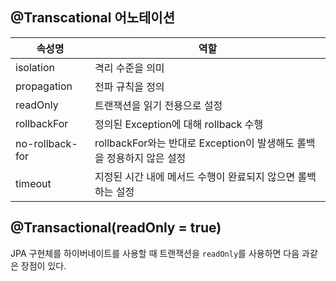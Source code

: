 
## @Transcational 어노테이션

속성명             | 역할
----------------|-------------------------------------------------
isolation       | 격리 수준을 의미
propagation     | 전파 규칙을 정의
readOnly        | 트랜잭션을 읽기 전용으로 설정
rollbackFor     | 정의된 Exception에 대해 rollback 수행
no-rollback-for | rollbackFor와는 반대로 Exception이 발생해도 롤백을 정용하지 않은 설정
timeout         | 지정된 시간 내에 메서드 수행이 완료되지 않으면 롤백하는 설정


## @Transactional(readOnly = true)

JPA 구현체를 하이버네이트를 사용할 때 트랜잭션을 `readOnly`를 사용하면 다음 과같은 장점이 있다.